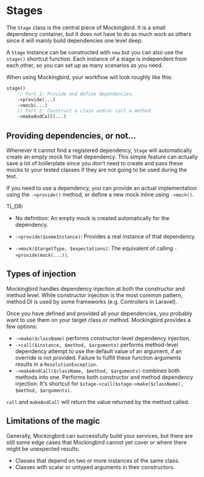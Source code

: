 # Stages

The `Stage` class is the central piece of Mockingbird. It is a small dependency
container, but it does not have to do as much work as others since it will
mainly build dependencies one level deep.

A `Stage` instance can be constructed with `new` but you can also use the
`stage()` shortcut function. Each instance of a stage is independent from each
other, so you can set up as many scenarios as you need.

When using Mockingbird, your workflow will look roughly like this:

```php 
stage()
    // Part 1: Provide and define dependencies.
    ->provide(...)
    ->mock(...)
    // Part 2: Construct a class and/or call a method.
    ->makeAndCall(...)
```

## Providing dependencies, or not...

Whenever it cannot find a registered dependency, `Stage` will automatically
create an empty mock for that dependency. This simple feature can actually save
a lot of boilerplate since you don't need to create and pass these mocks to
your tested classes if they are not going to be used during the test.

If you need to use a dependency, you can provide an actual implementation using
the `->provide()` method, or define a new mock inline using `->mock()`.

TL;DR:

- No definition: An empty mock is created automatically for the dependency.

- `->provide($someInstance)`: Provides a real instance of that dependency.

- `->mock($targetType, $expectations)`: The equivalent of calling
  `->provide(mock(...))`.

## Types of injection

Mockingbird handles dependency injection at both the constructor and method
level. While constructor injection is the most common pattern, method DI is
used by some frameworks (e.g. Controllers in Laravel).

Once you have defined and provided all your dependencies, you probably want to
use them on your target class or method. Mockingbird provides a few options:

- `->make($className)` performs constructor-level dependency injection.
- `->call($instance, $method, $arguments)` performs method-level dependency
  attempt to use the default value of an argument, if an override is not
  provided. Failure to fulfill these function arguments results in a
  `ResolutionException`.
- `->makeAndCall($className, $method, $arguments)` combines both methods into
  one. Performs both constructor and method dependency injection. It's shortcut
  for `$stage->call($stage->make($className), $method, $arguments)`.
  
`call` and `makeAndCall` will return the value returned by the method called.

## Limitations of the magic

Generally, Mockingbird can successfully build your services, but there are
still some edge cases that Mockingbird cannot yet cover or where there might be
unexpected results:

- Classes that depend on two or more instances of the same class.
- Classes with scalar or untyped arguments in their constructors.
